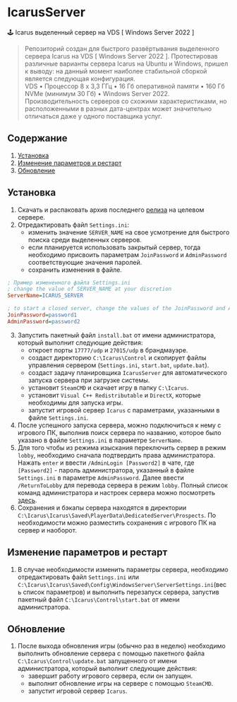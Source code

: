 # IcarusServer
🕹️ Icarus выделенный сервер на VDS [ Windows Server 2022 ]

> Репозиторий создан для быстрого развёртывания выделенного сервера Icarus на VDS [ Windows Server 2022 ].
> Протестировав различные варианты сервера Icarus на Ubuntu и Windows, пришел к выводу: на данный момент наиболее стабильной сборкой является следующая конфигурация.\
> VDS • Процессор 8 x 3,3 ГГц • 16 Гб оперативной памяти • 160 Гб NVMe (минимум 30 Гб) • Windows Server 2022.\
> Производительность серверов со схожими характеристиками, но расположенными в разных дата-центрах может значительно отличаться даже у одного поставщика услуг.

## Содержание

1. [Установка](#Установка)
2. [Изменение параметров и рестарт](#Изменение-параметров-и-рестарт)
3. [Обновление](#Обновление)

## Установка

1. Скачать и распаковать архив последнего [релиза](https://github.com/pkashin/IcarusServer/releases/latest) на целевом сервере.
2. Отредактировать файл `Settings.ini`:
   - изменить значение `SERVER_NAME` на свое усмотрение для быстрого поиска среди выделенных серверов.
   - если планируется использовать закрытый сервер, тогда необходимо присвоить параметрам `JoinPassword` и `AdminPassword` соответствующие значения паролей.
   - сохранить изменения в файле.
```ini
; Пример измененного файла Settings.ini
; change the value of SERVER_NAME at your discretion
ServerName=ICARUS_SERVER

; to start a closed server, change the values of the JoinPassword and AdminPassword parameters
JoinPassword=password1
AdminPassword=password2 
```
3. Запустить пакетный файл `install.bat` от имени администратора, который выполнит следующие действия:
    - откроет порты `17777/udp` и `27015/udp` в брандмауэре.
    - создаст директорию `C:\Icarus\Control` и скопирует файлы управления сервером (`Settings.ini`, `start.bat`, `update.bat`).
    - создаст задачу планировщика `IcarusServer` для автоматического запуска сервера при загрузке системы.
    - установит `SteamCMD` и скачает игру в папку `C:\Icarus`.
    - установит `Visual C++ Redistributable` и `DirectX`, которые необходимы для запуска игры.
    - запустит игровой сервер `Icarus` с параметрами, указанными в файле `Settings.ini`.
4. После успешного запуска сервера, можно подключиться к нему с игрового ПК, выполнив поиск сервера по названию, которое было указано в файле `Settings.ini` в параметре `ServerName`.
5. Для того чтобы из режима изыскания переключить сервер в режим `lobby`, необходимо сначала подтвердить права администратора. Нажать `enter` и ввести `/AdminLogin [Password2]` в чате, где `[Password2]` - пароль администратора, указанный в файле `Settings.ini` в параметре `AdminPassword`. Далее ввести `/ReturnToLobby` для перевода сервера в режим `lobby`. Полный список команд администратора и настроек сервера можно посмотреть [здесь](https://github.com/RocketWerkz/IcarusDedicatedServer/wiki).
6. Сохранения и бэкапы сервера находятся в директории `C:\Icarus\Icarus\Saved\PlayerData\DedicatedServer\Prospects`. По необходимости можно разместить сохранения с игрового ПК на сервер и наоборот.

## Изменение параметров и рестарт

1. В случае необходимости изменить параметры сервера, необходимо отредактировать файл `Settings.ini` или `C:\Icarus\Icarus\Saved\Config\WindowsServer\ServerSettings.ini`(весь список параметров) и выполнить перезапуск сервера, запустив пакетный файл `C:\Icarus\Control\start.bat` от имени администратора.

## Обновление

1. После выхода обновления игры (обычно раз в неделю) необходимо выполнить обновление сервера с помощью пакетного файла `C:\Icarus\Control\update.bat` запущенного от имени администратора, который выполнит следующие действия:
    - завершит работу игрового сервера, если он запущен.
    - выполнит обновление игры на сервере с помощью `SteamCMD`.
    - запустит игровой сервер `Icarus`.

